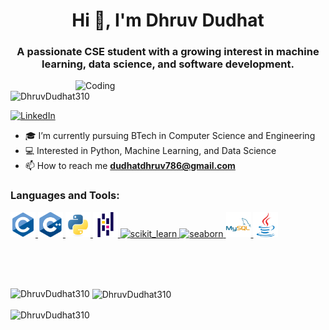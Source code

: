 <h1 align="center">Hi 👋, I'm Dhruv Dudhat</h1>
<h3 align="center">A passionate CSE student with a growing interest in machine learning, data science, and software development.</h3>

<img align="right" alt="Coding" width="400" src="https://img.freepik.com/premium-photo/happy-cartoon-3d-programmer-hacker_1124848-5458.jpg">

<p align="left">
  <img src="https://komarev.com/ghpvc/?username=DhruvDudhat310&label=Profile%20views&color=0e75b6&style=flat" alt="DhruvDudhat310" />
</p>

<p align="left">
  <a href="https://www.linkedin.com/feed/?trk=guest_homepage-basic_google-one-tap-submit" target="blank">
    <img src="https://img.shields.io/badge/-LinkedIn-0e76a8?style=for-the-badge&logo=linkedin&logoColor=white" alt="LinkedIn" />
  </a>
</p>

- 🎓 I’m currently pursuing BTech in Computer Science and Engineering  
- 💻 Interested in Python, Machine Learning, and Data Science  
- 📫 How to reach me **dudhatdhruv786@gmail.com**

<h3 align="left">Languages and Tools:</h3>
<p align="left">
  <a href="https://www.cprogramming.com/" target="_blank" rel="noreferrer"> <img src="https://raw.githubusercontent.com/devicons/devicon/master/icons/c/c-original.svg" alt="c" width="40" height="40"/> </a>
  <a href="https://www.w3schools.com/cpp/" target="_blank" rel="noreferrer"> <img src="https://raw.githubusercontent.com/devicons/devicon/master/icons/cplusplus/cplusplus-original.svg" alt="cplusplus" width="40" height="40"/> </a>
  <a href="https://www.python.org" target="_blank" rel="noreferrer"> <img src="https://raw.githubusercontent.com/devicons/devicon/master/icons/python/python-original.svg" alt="python" width="40" height="40"/> </a>
  <a href="https://pandas.pydata.org/" target="_blank" rel="noreferrer"> <img src="https://raw.githubusercontent.com/devicons/devicon/2ae2a900d2f041da66e950e4d48052658d850630/icons/pandas/pandas-original.svg" alt="pandas" width="40" height="40"/> </a>
  <a href="https://scikit-learn.org/" target="_blank" rel="noreferrer"> <img src="https://upload.wikimedia.org/wikipedia/commons/0/05/Scikit_learn_logo_small.svg" alt="scikit_learn" width="40" height="40"/> </a>
  <a href="https://seaborn.pydata.org/" target="_blank" rel="noreferrer"> <img src="https://seaborn.pydata.org/_images/logo-mark-lightbg.svg" alt="seaborn" width="40" height="40"/> </a>
  <a href="https://www.mysql.com/" target="_blank" rel="noreferrer"> <img src="https://raw.githubusercontent.com/devicons/devicon/master/icons/mysql/mysql-original-wordmark.svg" alt="mysql" width="40" height="40"/> </a>
  <a href="https://www.java.com" target="_blank" rel="noreferrer"> <img src="https://raw.githubusercontent.com/devicons/devicon/master/icons/java/java-original.svg" alt="java" width="40" height="40"/> </a>
</p>

<br><br><br>

<p><img align="left" src="https://github-readme-stats.vercel.app/api/top-langs?username=DhruvDudhat310&show_icons=true&locale=en&layout=compact" alt="DhruvDudhat310" /></p>

<p>&nbsp;<img align="center" src="https://github-readme-stats.vercel.app/api?username=DhruvDudhat310&show_icons=true&locale=en" alt="DhruvDudhat310" /></p>

<p><img align="center" src="https://github-readme-streak-stats.herokuapp.com/?user=DhruvDudhat310&" alt="DhruvDudhat310" /></p>
